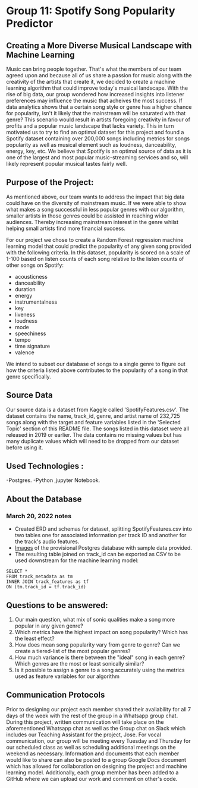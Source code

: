 

# Group 11: Spotify Song Popularity Predictor

## Creating a More Diverse Musical Landscape with Machine Learning
Music can bring people together. That's what the members of our team agreed upon and because all of us share a passion for music along with the creativity of the artists that create it, we decided to create a machine learning algorithm that could improve today's musical landscape. With the rise of big data, our group wondered how increased insights into listener preferences may influence the music that acheives the most success. If data analytics shows that a certain song style or genre has a higher chance for popularity, isn't it likely that the mainstream will be saturated with that genre? This scenario would result in artists foregoing creativity in favour of profits and a popular music landscape that lacks variety.
This in turn motivated us to try to find an optimal dataset for this project and found a Spotify dataset containing over 200,000 songs including metrics for songs popularity as well as musical element such as loudness, danceability, energy, key, etc. We believe that Spotify is an optimal source of data as it is one of the largest and most popular music-streaming services and so, will likely represent popular musical tastes fairly well.

## Purpose of the Project:

As mentioned above, our team wants to address the impact that big data could have on the diversity of mainstream music. If we were able to show what makes a song successful in less popular genres with our algorithm, smaller artists in those genres could be assisted in reaching wider audiences. Thereby increasing mainstream interest in the genre whilst helping small artists find more financial success.

For our project we chose to create a Random Forest regression machine learning model that could predict the popularity of any given song provided with the following criteria. In this dataset, popularity is scored on a scale of 1-100 based on listen counts of each song relative to the listen counts of other songs on Spotify:

- acousticness 
- danceability 
- duration 
- energy
- instrumentalness 
- key 
- liveness 
- loudness
- mode
- speechiness
- tempo
- time signature
- valence



We intend to subset our database of songs to a single genre to figure out how the criteria listed above contributes to the popularity of a song in that genre specifically.


## Source Data
Our source data is a dataset from Kaggle called 'SpotifyFeatures.csv'. The dataset contains the name, track_id, genre, and artist name of 232,725 songs along with the target and feature variables listed in the 'Selected Topic' section of this README file. The songs listed in this dataset were all released in 2019 or earlier. The data contains no missing values but has many duplicate values which will need to be dropped from our dataset before using it. 

## Used Technologies :
-Postgres.
-Python ,jupyter Notebook.

## About the Database 
### March 20, 2022 notes
* Created ERD and schemas for dataset, splitting SpotifyFeatures.csv into two tables one for associated information per track ID and another for the track's audio features.
* [Images](/images/) of the provisional Postgres database with sample data provided.
* The resulting table joined on track_id can be exported as CSV to be used downstream for the machine learning model:
```
SELECT * 
FROM track_metadata as tm
INNER JOIN track_features as tf
ON (tm.track_id = tf.track_id)
```

## Questions to be  answered:
1. Our main question, what mix of sonic qualities make a song more popular in any given genre?
2. Which metrics have the highest impact on song popularity? Which has the least effect?
3. How does mean song popularity vary from genre to genre? Can we create a tiered-list of the most popular genres?
4. How much variance is there between the "ideal" song in each genre? Which genres are the most or least sonically similar?
5. Is it possible to assign a genre to a song accurately using the metrics used as feature variables for our algorithm

## Communication Protocols
Prior to designing our project each member shared their availability for all 7 days of the week with the rest of the group in a Whatsapp group chat. During this project, written communication will take place on the aforementioned Whatsapp chat as well as the Group chat on Slack which includes our Teaching Assistant for the project, Jose. For vocal communication, our group will be meeting every Tuesday and Thursday for our scheduled class as well as scheduling additional meetings on the weekend as necessary. Information and documents that each member would like to share can also be posted to a group Google Docs document which has allowed for collaboration on designing the project and machine learning model. Additionally, each group member has been added to a GitHub where we can upload our work and comment on other's code.

